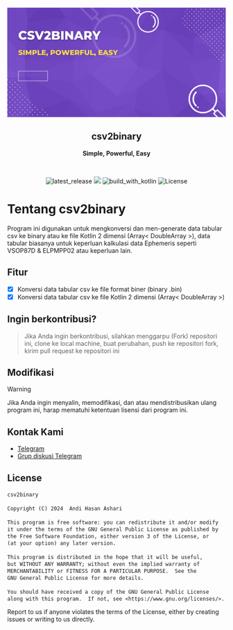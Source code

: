 <p align="center">
  <img src="./img/banner_csv2binary.png" alt="app_banner"/>
</p>

<h2 align="center"><b>csv2binary</b></h2>
<p align="center">
<b>Simple, Powerful, Easy</b>
<p><br>

<p align="center">
<!-- Latest release -->
<img src="https://img.shields.io/github/v/release/hasanelfalakiy/csv2binary?include_releases&label=latest%20release&style=for-the-badge&color=brightgreen" alt="latest_release"/>
<!-- Github Repo size -->
<img src="https://img.shields.io/github/repo-size/hasanelfalakiy/csv2binary?style=for-the-badge">
<!-- Build with Kotlin -->
<img src="https://img.shields.io/badge/Kotlin-C116E3?&style=for-the-badge&logo=kotlin&logoColor=white" alt="build_with_kotlin">
<!-- License -->
<img src="https://img.shields.io/github/license/hasanelfalakiy/csv2binary?color=blue&style=for-the-badge&color=brightgreen" alt="License">
</p>

# Tentang csv2binary
Program ini digunakan untuk mengkonversi dan men-generate data tabular csv ke binary atau ke file Kotlin 2 dimensi (Array< DoubleArray >), data tabular biasanya untuk keperluan kalkulasi data Ephemeris seperti VSOP87D & ELPMPP02 atau keperluan lain.

## Fitur

- [x] Konversi data tabular csv ke file format biner (binary .bin)
- [x] Konversi data tabular csv ke file Kotlin 2 dimensi (Array< DoubleArray >)

## Ingin berkontribusi?
> Jika Anda ingin berkontribusi, silahkan menggarpu (Fork) repositori ini, clone ke local machine, buat perubahan, push ke repositori fork, kirim pull request ke repositori ini

## Modifikasi
> [!WARNING]
>
> Jika Anda ingin menyalin, memodifikasi, dan atau mendistribusikan ulang program ini, harap mematuhi ketentuan lisensi dari program ini.

## Kontak Kami

- [Telegram](https://t.me/moonelfalakiy)
- [Grup diskusi Telegram](https://t.me/moonlight_studio01/9)

## License

```
csv2binary

Copyright (C) 2024  Andi Hasan Ashari

This program is free software: you can redistribute it and/or modify
it under the terms of the GNU General Public License as published by
the Free Software Foundation, either version 3 of the License, or
(at your option) any later version.

This program is distributed in the hope that it will be useful,
but WITHOUT ANY WARRANTY; without even the implied warranty of
MERCHANTABILITY or FITNESS FOR A PARTICULAR PURPOSE.  See the
GNU General Public License for more details.

You should have received a copy of the GNU General Public License
along with this program.  If not, see <https://www.gnu.org/licenses/>.
```
Report to us if anyone violates the terms of the License, either by creating issues or writing to us directly.